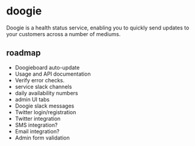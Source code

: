 # doogie

Doogie is a health status service, enabling you to quickly send updates to your customers across a number of mediums.

## roadmap

* Doogieboard auto-update
* Usage and API documentation
* Verify error checks.
* service slack channels
* daily availability numbers
* admin UI tabs
* Doogie slack messages
* Twitter login/registration
* Twitter integration
* SMS integration?
* Email integration?
* Admin form validation
